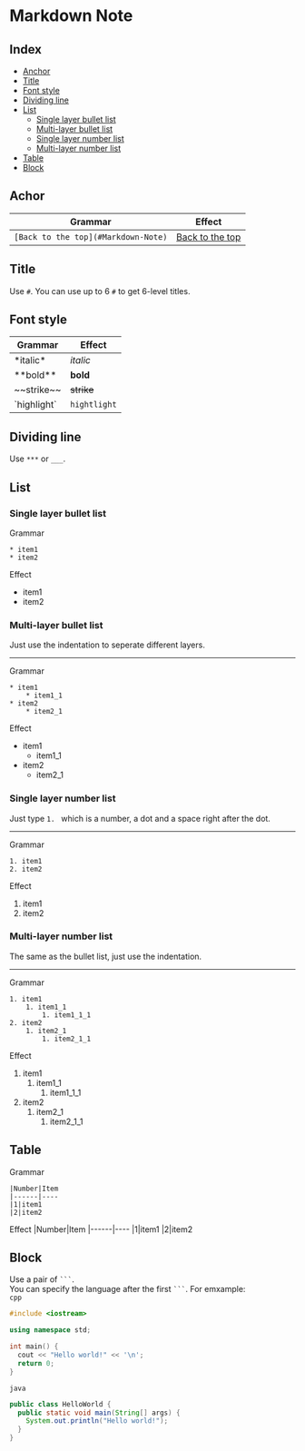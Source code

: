 # Markdown Note

## Index
* [Anchor](#Anchor)
* [Title](#Title)
* [Font style](#Font-style)
* [Dividing line](#Dividing-line)
* [List](#List)
  * [Single layer bullet list](#Single-layer-bullet-list)
  * [Multi-layer bullet list](#Multi-layer-bullet-list)
  * [Single layer number list](#Single-layer-number-list)
  * [Multi-layer number list](#Multi-layer-number-list)
* [Table](#Table)
* [Block](#Block)

## Achor
|Grammar|Effect
|-------|------
|`[Back to the top](#Markdown-Note)`|[Back to the top](#Markdown-Note)

## Title
Use `#`. You can use up to 6 `#` to get 6-level titles.

## Font style
|Grammar|Effect
|-------|------
|\*italic\*|*italic*
|\*\*bold\*\*|**bold**
|\~\~strike\~\~|~~strike~~
|\`highlight\`|`hightlight`

## Dividing line
Use `***` or `___`.

## List
### Single layer bullet list
Grammar
```
* item1
* item2
```
Effect
* item1
* item2
### Multi-layer bullet list
Just use the indentation to seperate different layers.
******************************************************
Grammar
```
* item1
    * item1_1
* item2
    * item2_1
```
Effect
* item1
    * item1_1
* item2
    * item2_1
### Single layer number list
Just type `1. ` which is a number, a dot and a space right after the dot.
*************************************************************************
Grammar
```
1. item1
2. item2
```
Effect
1. item1
2. item2
### Multi-layer number list
The same as the bullet list, just use the indentation.
******************************************************
Grammar
```
1. item1
    1. item1_1
        1. item1_1_1
2. item2
    1. item2_1
        1. item2_1_1
```
Effect
1. item1
    1. item1_1
        1. item1_1_1
2. item2
    1. item2_1
        1. item2_1_1

## Table
Grammar
```
|Number|Item
|------|----
|1|item1
|2|item2
```
Effect
|Number|Item
|------|----
|1|item1
|2|item2

## Block
Use a pair of ` ``` `. <br>
You can specify the language after the first ` ``` `. For emxample: <br>
`cpp`
```cpp
#include <iostream>

using namespace std;

int main() {
  cout << "Hello world!" << '\n';
  return 0;
}
```
`java`
``` java
public class HelloWorld {
  public static void main(String[] args) {
    System.out.println("Hello world!");
  }
}
```